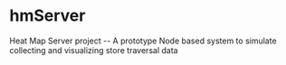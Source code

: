 # hmServer
Heat Map Server project -- A prototype Node based system to simulate collecting and visualizing store traversal data
